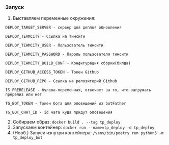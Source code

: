 ### Запуск

1. Выставляем переменные окружения:
```
DEPLOY_TARGET_SERVER - сервер для деплоя обновления

DEPLOY_TEAMCITY - Ссылка на тимсити

DEPLOY_TEAMCITY_USER - Пользователь тимсити

DEPLOY_TEAMCITY_PASSWORD - Пароль пользователя тимсити

DEPLOY_TEAMCITY_BUILD_CONF - Конфигурация сборки(билда)

DEPLOY_GITHUB_ACCESS_TOKEN - Токен Github

DEPLOY_GITHUB_REPO - Ссылка на репозиторий Github

IS_PRERELEASE - булева-переменная, отвечает за то, что загружать пререлиз или нет

TG_BOT_TOKEN - Токен бота для оповещений из botFather

TG_BOT_CHAT_ID - id чата куда придут оповещения
```
2. Собираем образ: `docker build . --tag tp_deploy`
3. Запускаем контейнер: `docker run --name=tp_deploy -d tp_deploy`
4. (Необ.) Запуск изнутри контейнера: `/venv/bin/poetry run python3 -m tp_deploy_bot`